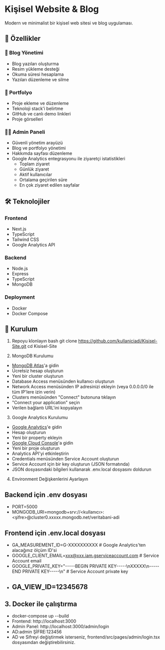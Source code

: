 # Kişisel Website & Blog

Modern ve minimalist bir kişisel web sitesi ve blog uygulaması.

## 🚀 Özellikler

### 📝 Blog Yönetimi
- Blog yazıları oluşturma
- Resim yükleme desteği
- Okuma süresi hesaplama
- Yazıları düzenleme ve silme

### 💼 Portfolyo
- Proje ekleme ve düzenleme
- Teknoloji stack'i belirtme
- GitHub ve canlı demo linkleri
- Proje görselleri

### 👨‍💻 Admin Paneli
- Güvenli yönetim arayüzü
- Blog ve portfolyo yönetimi
- Hakkımda sayfası düzenleme
- Google Analytics entegrasyonu ile ziyaretçi istatistikleri
  - Toplam ziyaret
  - Günlük ziyaret
  - Aktif kullanıcılar
  - Ortalama geçirilen süre
  - En çok ziyaret edilen sayfalar

## 🛠️ Teknolojiler

### Frontend
- Next.js
- TypeScript
- Tailwind CSS
- Google Analytics API

### Backend
- Node.js
- Express
- TypeScript
- MongoDB

### Deployment
- Docker
- Docker Compose

## 🚀 Kurulum

1. Repoyu klonlayın
bash
git clone https://github.com/kullaniciadi/Kisisel-Site.git
cd Kisisel-Site

2. MongoDB Kurulumu
- [MongoDB Atlas](https://www.mongodb.com/cloud/atlas)'a gidin
- Ücretsiz hesap oluşturun
- Yeni bir cluster oluşturun
- Database Access menüsünden kullanıcı oluşturun
- Network Access menüsünden IP adresinizi ekleyin (veya 0.0.0.0/0 ile tüm IP'lere izin verin)
- Clusters menüsünden "Connect" butonuna tıklayın
- "Connect your application" seçin
- Verilen bağlantı URL'ini kopyalayın

3. Google Analytics Kurulumu
- [Google Analytics](https://analytics.google.com/)'e gidin
- Hesap oluşturun
- Yeni bir property ekleyin
- [Google Cloud Console](https://console.cloud.google.com/)'a gidin
- Yeni bir proje oluşturun
- Analytics API'yi etkinleştirin
- Credentials menüsünden Service Account oluşturun
- Service Account için bir key oluşturun (JSON formatında)
- JSON dosyasındaki bilgileri kullanarak .env.local dosyasını doldurun

4. Environment Değişkenlerini Ayarlayın

## Backend için .env dosyası
  - PORT=5000
  - MONGODB_URI=mongodb+srv://<kullanıcı>:<şifre>@cluster0.xxxxx.mongodb.net/veritabani-adi


## Frontend için .env.local dosyası
- GA_MEASUREMENT_ID=G-XXXXXXXXXX  # Google Analytics'ten alacağınız ölçüm ID'si
- GOOGLE_CLIENT_EMAIL=xxx@xxx.iam.gserviceaccount.com  # Service Account email
- GOOGLE_PRIVATE_KEY="-----BEGIN PRIVATE KEY-----\nXXXXX\n-----END PRIVATE KEY-----\n"  # Service Account private key
- GA_VIEW_ID=12345678  
  - 
## 3. Docker ile çalıştırma
- docker-compose up --build
- Frontend: http://localhost:3000
- Admin Panel: http://localhost:3000/admin/login
- AD:admin ŞİFRE:123456
- AD ve Sifreyi değiştirmek isterseniz, frontend/src/pages/admin/login.tsx dosyasından değiştirebilirsiniz.
